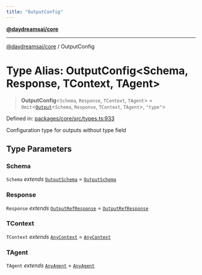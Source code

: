 ```yaml
---
title: "OutputConfig"
---
```


[**@daydreamsai/core**](./api-reference.md)

***

[@daydreamsai/core](./api-reference.md) / OutputConfig

# Type Alias: OutputConfig\<Schema, Response, TContext, TAgent\>

> **OutputConfig**\<`Schema`, `Response`, `TContext`, `TAgent`\> = `Omit`\<[`Output`](./Output.md)\<`Schema`, `Response`, `TContext`, `TAgent`\>, `"type"`\>

Defined in: [packages/core/src/types.ts:933](https://github.com/dojoengine/daydreams/blob/bbf75946e0d6d99fbdde4cebb2f8a4e8926724f1/packages/core/src/types.ts#L933)

Configuration type for outputs without type field

## Type Parameters

### Schema

`Schema` *extends* [`OutputSchema`](./OutputSchema.md) = [`OutputSchema`](./OutputSchema.md)

### Response

`Response` *extends* [`OutputRefResponse`](./OutputRefResponse.md) = [`OutputRefResponse`](./OutputRefResponse.md)

### TContext

`TContext` *extends* [`AnyContext`](./AnyContext.md) = [`AnyContext`](./AnyContext.md)

### TAgent

`TAgent` *extends* [`AnyAgent`](./AnyAgent.md) = [`AnyAgent`](./AnyAgent.md)
